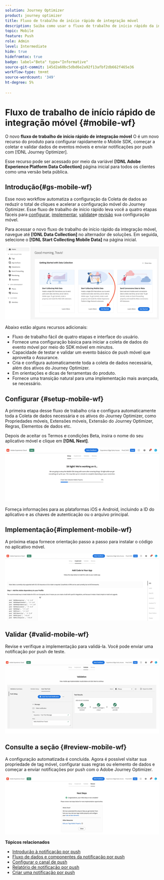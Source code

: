 ```yaml
---
solution: Journey Optimizer
product: journey optimizer
title: Fluxo de trabalho de início rápido de integração móvel
description: Saiba como usar o fluxo de trabalho de início rápido da integração móvel
topic: Mobile
feature: Push
role: Admin
level: Intermediate
hide: true
hidefromtoc: true
badge: label="Beta" type="Informative"
source-git-commit: 145d2a60bc5dbd6e2a92f13afbf2db662f465e36
workflow-type: tm+mt
source-wordcount: '349'
ht-degree: 5%

---
```



# Fluxo de trabalho de início rápido de integração móvel {#mobile-wf}

O novo **fluxo de trabalho de início rápido de integração móvel** O é um novo recurso do produto para configurar rapidamente o Mobile SDK, começar a coletar e validar dados de eventos móveis e enviar notificações por push com [!DNL Journey Optimizer].

Esse recurso pode ser acessado por meio da variável **[!DNL Adobe Experience Platform Data Collection]** página inicial para todos os clientes como uma versão beta pública.

## Introdução{#gs-mobile-wf}

Esse novo workflow automatiza a configuração da Coleta de dados ao reduzir o total de cliques e acelerar a configuração móvel do Journey Optimizer. Esse fluxo de trabalho de início rápido leva você a quatro etapas fáceis para [configurar](##setup-mobile-wf), [implementar](#implement-mobile-wf), [validate](#valid-mobile-wf)e [revisão](#review-mobile-wf) sua configuração móvel.

Para acessar o novo fluxo de trabalho de início rápido da integração móvel, navegue até **[!DNL Data Collection]** no alternador de soluções. Em seguida, selecione o **[!DNL Start Collecting Mobile Data]** na página inicial.

![](assets/mobile-wf-home.png)

Abaixo estão alguns recursos adicionais:

* Fluxo de trabalho fácil de quatro etapas e interface do usuário.
* Fornece uma configuração básica para iniciar a coleta de dados do evento móvel por meio do SDK móvel em minutos.
* Capacidade de testar e validar um evento básico de push móvel que aproveita o Assurance.
* Cria e configura automaticamente toda a coleta de dados necessária, além dos ativos do Journey Optimizer.
* Em orientações e dicas de ferramentas do produto.
* Fornece uma transição natural para uma implementação mais avançada, se necessário.

## Configurar {#setup-mobile-wf}

A primeira etapa desse fluxo de trabalho cria e configura automaticamente toda a Coleta de dados necessária e os ativos do Journey Optimizer, como Propriedades móveis, Extensões móveis, Extensão do Journey Optimizer, Regras, Elementos de dados etc.

Depois de aceitar os Termos e condições Beta, insira o nome do seu aplicativo móvel e clique em **[!DNL Next]**.

![](assets/mobile-wf-setup.png)

Forneça informações para as plataformas iOS e Android, incluindo a ID do aplicativo e as chaves de autenticação ou o arquivo principal.

## Implementação{#implement-mobile-wf}

A próxima etapa fornece orientação passo a passo para instalar o código no aplicativo móvel.

![](assets/mobile-wf-add-code.png)


## Validar {#valid-mobile-wf}

Revise e verifique a implementação para validá-la. Você pode enviar uma notificação por push de teste.

![](assets/mobile-wf-valid.png)


## Consulte a seção {#review-mobile-wf}

A configuração automatizada é concluída. Agora é possível visitar sua propriedade de tag móvel, configurar suas regras ou elemento de dados e começar a enviar notificações por push com o Adobe Journey Optimizer.

![](assets/mobile-wf-done.png)


**Tópicos relacionados**

* [Introdução à notificação por push](get-started-push.md)
* [Fluxo de dados e componentes da notificação por push](push-gs.md)
* [Configurar o canal de push](push-configuration.md)
* [Relatório de notificação por push](../reports/journey-global-report.md#push-global)
* [Criar uma notificação por push](create-push.md)

